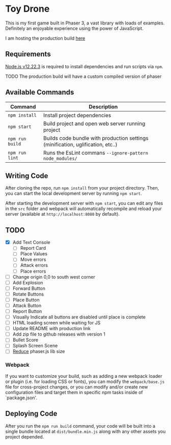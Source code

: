 # Toy Drone

This is my first game built in Phaser 3, a vast library with loads of examples.  Definitely an enjoyable experience using the power of JavaScript.

I am hosting the production build [here](https://rundun.co.za/game)

## Requirements

[Node.js v12.22.3](https://nodejs.org) is required to install dependencies and run scripts via `npm`.

TODO The production build will have a custom compiled version of phaser

## Available Commands

| Command | Description |
|---------|-------------|
| `npm install` | Install project dependencies |
| `npm start` | Build project and open web server running project |
| `npm run build` | Builds code bundle with production settings (minification, uglification, etc..) |
| `npm run lint` | Runs the EsLint commans `--ignore-pattern node_modules/` |

## Writing Code

After cloning the repo, run `npm install` from your project directory. Then, you can start the local development server by running `npm start`.

After starting the development server with `npm start`, you can edit any files in the `src` folder and webpack will automatically recompile and reload your server (available at `http://localhost:8080` by default).

## TODO
- [x] Add Text Console
    - [ ] Report Card
    - [ ] Place Values
    - [ ] Move errors
    - [ ] Attack errors
    - [ ] Place errors
- [ ] Change origin 0,0 to south west corner
- [ ] Add Explosion
- [ ] Forward Button
- [ ] Rotate Buttons
- [ ] Place Button
- [ ] Attack Button
- [ ] Report Button
- [ ] Visually Indicate all buttons are disabled until place is complete
- [ ] HTML loading screen while waiting for JS
- [ ] Update README with production link
- [ ] Add zip file to github releases with version 1
- [ ] Bullet Score
- [ ] Splash Screen Scene
- [ ] [Reduce](https://medium.com/@louigi.verona/reducing-phasers-filesize-custom-phaser-builds-4a0314819a38) phaser.js lib size  

### Webpack

If you want to customize your build, such as adding a new webpack loader or plugin (i.e. for loading CSS or fonts), you can modify the `webpack/base.js` file for cross-project changes, or you can modify and/or create new configuration files and target them in specific npm tasks inside of `package.json'.

## Deploying Code

After you run the `npm run build` command, your code will be built into a single bundle located at `dist/bundle.min.js` along with any other assets you project depended. 


